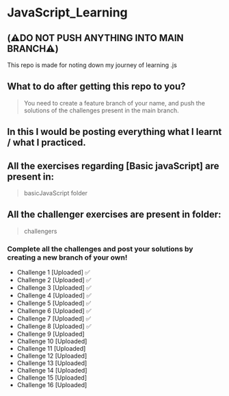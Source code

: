 # JavaScript_Learning
## (⚠️DO NOT PUSH ANYTHING INTO MAIN BRANCH⚠️)
This repo is made for noting down my journey of learning .js
## What to do after getting this repo to you? 
> You need to create a feature branch of your name, and push the solutions of the challenges present in the main branch.
## In this I would be posting everything what I learnt / what I practiced.

## All the exercises regarding [Basic javaScript] are present in: 
> basicJavaScript folder

## All the challenger exercises are present in folder: 
> challengers

### Complete all the challenges and post your solutions by creating a new branch of your own! 
- Challenge 1 [Uploaded]  ✅
- Challenge 2 [Uploaded]  ✅
- Challenge 3 [Uploaded]  ✅
- Challenge 4 [Uploaded]  ✅
- Challenge 5 [Uploaded]  ✅
- Challenge 6 [Uploaded]  ✅
- Challenge 7 [Uploaded]  ✅
- Challenge 8 [Uploaded]  ✅
- Challenge 9 [Uploaded] 
- Challenge 10 [Uploaded] 
- Challenge 11 [Uploaded] 
- Challenge 12 [Uploaded] 
- Challenge 13 [Uploaded] 
- Challenge 14 [Uploaded] 
- Challenge 15 [Uploaded] 
- Challenge 16 [Uploaded] 
 
  
